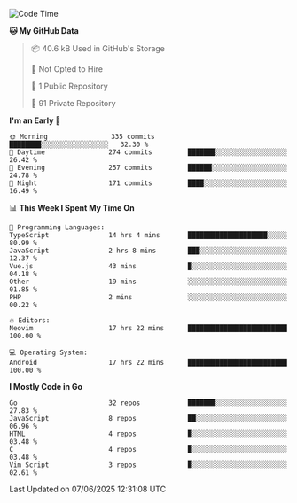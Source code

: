 
<!--START_SECTION:waka-->
![Code Time](http://img.shields.io/badge/Code%20Time-5%2C960%20hrs%2016%20mins-blue)

**🐱 My GitHub Data** 

> 📦 40.6 kB Used in GitHub's Storage 
 > 
> 🚫 Not Opted to Hire
 > 
> 📜 1 Public Repository 
 > 
> 🔑 91 Private Repository 
 > 
**I'm an Early 🐤** 

```text
🌞 Morning                335 commits         ████████░░░░░░░░░░░░░░░░░   32.30 % 
🌆 Daytime                274 commits         ███████░░░░░░░░░░░░░░░░░░   26.42 % 
🌃 Evening                257 commits         ██████░░░░░░░░░░░░░░░░░░░   24.78 % 
🌙 Night                  171 commits         ████░░░░░░░░░░░░░░░░░░░░░   16.49 % 
```


📊 **This Week I Spent My Time On** 

```text
💬 Programming Languages: 
TypeScript               14 hrs 4 mins       ████████████████████░░░░░   80.99 % 
JavaScript               2 hrs 8 mins        ███░░░░░░░░░░░░░░░░░░░░░░   12.37 % 
Vue.js                   43 mins             █░░░░░░░░░░░░░░░░░░░░░░░░   04.18 % 
Other                    19 mins             ░░░░░░░░░░░░░░░░░░░░░░░░░   01.85 % 
PHP                      2 mins              ░░░░░░░░░░░░░░░░░░░░░░░░░   00.22 % 

🔥 Editors: 
Neovim                   17 hrs 22 mins      █████████████████████████   100.00 % 

💻 Operating System: 
Android                  17 hrs 22 mins      █████████████████████████   100.00 % 
```

**I Mostly Code in Go** 

```text
Go                       32 repos            ███████░░░░░░░░░░░░░░░░░░   27.83 % 
JavaScript               8 repos             ██░░░░░░░░░░░░░░░░░░░░░░░   06.96 % 
HTML                     4 repos             █░░░░░░░░░░░░░░░░░░░░░░░░   03.48 % 
C                        4 repos             █░░░░░░░░░░░░░░░░░░░░░░░░   03.48 % 
Vim Script               3 repos             █░░░░░░░░░░░░░░░░░░░░░░░░   02.61 % 
```




 Last Updated on 07/06/2025 12:31:08 UTC
<!--END_SECTION:waka-->
